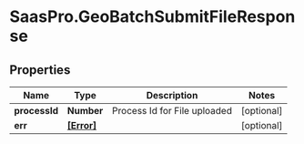 # SaasPro.GeoBatchSubmitFileResponse

## Properties

Name | Type | Description | Notes
------------ | ------------- | ------------- | -------------
**processId** | **Number** | Process Id for File uploaded | [optional] 
**err** | [**[Error]**](Error.md) |  | [optional] 


